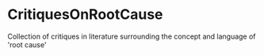 # CritiquesOnRootCause
Collection of critiques in literature surrounding the concept and language of 'root cause'
